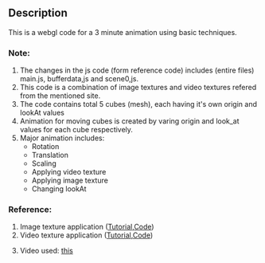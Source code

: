 ## Description ##
This is a webgl code for a 3 minute animation using basic techniques.


### Note: ###   

1. The changes in the js code (form reference code) includes (entire files) main.js, bufferdata,js and scene0,js.      
2. This code is a combination of image textures and video textures refered from the mentioned site.      
3. The code contains total 5 cubes (mesh), each having it's own origin and lookAt values   
4. Animation for moving cubes is created by varing origin and look_at values for each cube respectively.     
5. Major animation includes:  
    * Rotation          
    * Translation    
    * Scaling   
    * Applying video texture   
    * Applying image texture       
    * Changing lookAt            
      



### Reference: ###    

1. Image texture application ([Tutorial](https://developer.mozilla.org/en-US/docs/Web/API/WebGL_API/Tutorial/Using_textures_in_WebGL),[Code](https://github.com/mdn/webgl-examples/blob/gh-pages/tutorial/sample7/webgl-demo.js))
2. Video texture application ([Tutorial](https://developer.mozilla.org/en-US/docs/Web/API/WebGL_API/Tutorial/Animating_textures_in_WebGL),[Code](https://github.com/mdn/webgl-examples/blob/gh-pages/tutorial/sample8/webgl-demo.js))
3) Video used: [this](https://www.youtube.com/watch?v=e-P5IFTqB98) 
